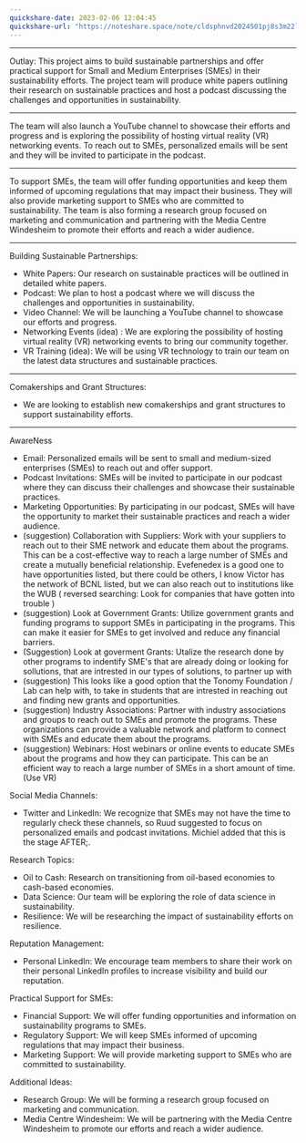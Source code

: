 ```yaml
---
quickshare-date: 2023-02-06 12:04:45
quickshare-url: "https://noteshare.space/note/cldsphnvd2024501pj8s3m22lc#ge2iAJQJKo6w3Fp3k9SmeC7XOJooWD89s5x2cjz8wdk"
---
```

---

Outlay:
This project aims to build sustainable partnerships and offer practical support for Small and Medium Enterprises (SMEs) in their sustainability efforts. The project team will produce white papers outlining their research on sustainable practices and host a podcast discussing the challenges and opportunities in sustainability. 

---


The team will also launch a YouTube channel to showcase their efforts and progress and is exploring the possibility of hosting virtual reality (VR) networking events. To reach out to SMEs, personalized emails will be sent and they will be invited to participate in the podcast. 

---

To support SMEs, the team will offer funding opportunities and keep them informed of upcoming regulations that may impact their business. They will also provide marketing support to SMEs who are committed to sustainability. The team is also forming a research group focused on marketing and communication and partnering with the Media Centre Windesheim to promote their efforts and reach a wider audience.

--- 

Building Sustainable Partnerships:

-   White Papers: Our research on sustainable practices will be outlined in detailed white papers.
-   Podcast: We plan to host a podcast where we will discuss the challenges and opportunities in sustainability.
-   Video Channel: We will be launching a YouTube channel to showcase our efforts and progress.
-   Networking Events (idea) : We are exploring the possibility of hosting virtual reality (VR) networking events to bring our community together.
-   VR Training (idea): We will be using VR technology to train our team on the latest data structures and sustainable practices.
---

Comakerships and Grant Structures:

-   We are looking to establish new comakerships and grant structures to support sustainability efforts.

---

AwareNess

-   Email: Personalized emails will be sent to small and medium-sized enterprises (SMEs) to reach out and offer support.
-   Podcast Invitations: SMEs will be invited to participate in our podcast where they can discuss their challenges and showcase their sustainable practices.
-   Marketing Opportunities: By participating in our podcast, SMEs will have the opportunity to market their sustainable practices and reach a wider audience.
- (suggestion) Collaboration with Suppliers: Work with your suppliers to reach out to their SME network and educate them about the programs. This can be a cost-effective way to reach a large number of SMEs and create a mutually beneficial relationship. Evefenedex is a good one to have opportunities listed, but there could be others, I know Victor has the network of BCNL listed, but we can also reach out to institutions like the WUB ( reversed searching: Look for companies that have gotten into trouble )
- (suggestion) Look at Government Grants: Utilize government grants and funding programs to support SMEs in participating in the programs. This can make it easier for SMEs to get involved and reduce any financial barriers.
- (Suggestion) Look at goverment Grants: Utalize the research done by other programs to indentify SME's that are already doing or looking for sollutions, that are intrested in our types of solutions, to partner up with
- (suggestion) This looks like a good option that the Tonomy Foundation / Lab can help with, to take in students that are intrested in reaching out and finding new grants and opportunities.
- (suggestion) Industry Associations: Partner with industry associations and groups to reach out to SMEs and promote the programs. These organizations can provide a valuable network and platform to connect with SMEs and educate them about the programs.
- (suggestion) Webinars: Host webinars or online events to educate SMEs about the programs and how they can participate. This can be an efficient way to reach a large number of SMEs in a short amount of time. (Use VR)

Social Media Channels:

-   Twitter and LinkedIn: We recognize that SMEs may not have the time to regularly check these channels, so Ruud suggested to focus on personalized emails and podcast invitations. Michiel added that this is the stage AFTER;.

Research Topics:

-   Oil to Cash: Research on transitioning from oil-based economies to cash-based economies.
-   Data Science: Our team will be exploring the role of data science in sustainability.
-   Resilience: We will be researching the impact of sustainability efforts on resilience.

Reputation Management:

-   Personal LinkedIn: We encourage team members to share their work on their personal LinkedIn profiles to increase visibility and build our reputation.

Practical Support for SMEs:

-   Financial Support: We will offer funding opportunities and information on sustainability programs to SMEs.
-   Regulatory Support: We will keep SMEs informed of upcoming regulations that may impact their business.
-   Marketing Support: We will provide marketing support to SMEs who are committed to sustainability.

Additional Ideas:

-   Research Group: We will be forming a research group focused on marketing and communication.
-   Media Centre Windesheim: We will be partnering with the Media Centre Windesheim to promote our efforts and reach a wider audience.